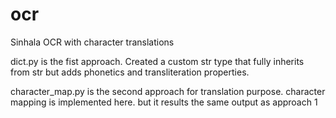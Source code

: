 # ocr
Sinhala OCR with character translations 



dict.py is the fist approach. Created a custom str type that fully inherits from str but adds phonetics and transliteration properties. 

character_map.py is the second approach for translation purpose. character mapping is implemented here. but it results the same output as approach 1


